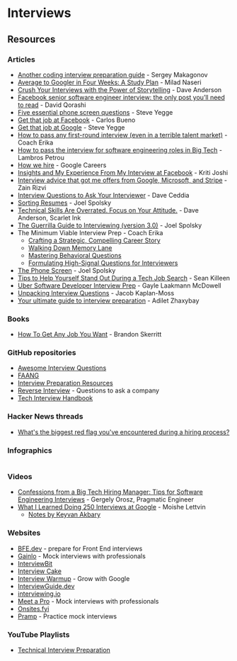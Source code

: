 # Interviews

## Resources

### Articles

* [Another coding interview preparation guide](https://www.facebook.com/notes/sergey-makagonov/another-coding-interview-preparation-guide/10210834096793375/) - Sergey Makagonov
* [Average to Googler in Four Weeks: A Study Plan](https://www.linkedin.com/pulse/average-googler-four-weeks-study-plan-milad-naseri/) - Milad Naseri
* [Crush Your Interviews with the Power of Storytelling](https://www.scarletink.com/p/crush-your-interviews-power-of-storytelling) - Dave Anderson
* [Facebook senior software engineer interview: the only post you’ll need to read](https://daqo.medium.com/facebook-senior-software-engineer-interview-the-only-post-youll-need-to-read-e4604ff2336d) - David Qorashi
* [Five essential phone screen questions](https://sites.google.com/site/steveyegge2/five-essential-phone-screen-questions) - Steve Yegge
* [Get that job at Facebook](https://www.facebook.com/notes/facebook-engineering/get-that-job-at-facebook/10150964382448920) - Carlos Bueno
* [Get that job at Google](https://steve-yegge.blogspot.com/2008/03/get-that-job-at-google.html) - Steve Yegge
* [How to pass any first-round interview (even in a terrible talent market)](https://www.lennysnewsletter.com/p/how-to-pass-any-first-round-interview) - Coach Erika
* [How to pass the interview for software engineering roles in Big Tech](https://www.lambrospetrou.com/articles/big-tech-software-interviews/) - Lambros Petrou
* [How we hire](https://careers.google.com/how-we-hire/) - Google Careers
* [Insights and My Experience From My Interview at Facebook](https://betterprogramming.pub/facebook-interview-experience-and-insights-51e383f3c70d) - Kriti Joshi
* [Interview advice that got me offers from Google, Microsoft, and Stripe](https://www.zainrizvi.io/blog/the-interviewing-advice-no-one-shares/) - Zain Rizvi
* [Interview Questions to Ask Your Interviewer](https://daveceddia.com/interview-questions-to-ask-company/) - Dave Ceddia
* [Sorting Resumes](https://www.joelonsoftware.com/2006/09/08/sorting-resumes-2/) - Joel Spolsky
* [Technical Skills Are Overrated. Focus on Your Attitude.](https://www.scarletink.com/p/technical-skills-are-overrated-focus-on-your-attitude) - Dave Anderson, Scarlet Ink
* [The Guerrilla Guide to Interviewing (version 3.0)](https://www.joelonsoftware.com/2006/10/25/the-guerrilla-guide-to-interviewing-version-30/) - Joel Spolsky
* The Minimum Viable Interview Prep - Coach Erika
  * [Crafting a Strategic, Compelling Career Story](https://thecareerwhispers.substack.com/p/001)
  * [Walking Down Memory Lane](https://thecareerwhispers.substack.com/p/002)
  * [Mastering Behavioral Questions](https://thecareerwhispers.substack.com/p/003)
  * [Formulating High-Signal Questions for Interviewers](https://thecareerwhispers.substack.com/p/004)
* [The Phone Screen](https://www.joelonsoftware.com/2006/10/24/the-phone-screen-2/) - Joel Spolsky
* [Tips to Help Yourself Stand Out During a Tech Job Search](https://seankilleen.com/2024/01/tips-to-help-yourself-stand-out-during-a-tech-job-search/) - Sean Killeen
* [Uber Software Developer Interview Prep](https://s3.amazonaws.com/ubercandidateprep/index.html) - Gayle Laakmann McDowell
* [Unpacking Interview Questions](https://jacobian.org/series/unpacking-interview-questions/) - Jacob Kaplan-Moss
* [Your ultimate guide to interview preparation](http://adilet.org/blog/your-ultimate-guide-to-interview-preparation/) - Adilet Zhaxybay

### Books

* [How To Get Any Job You Want](https://github.com/bee-san/Employabiltiy-book) - Brandon Skerritt

### GitHub repositories

* [Awesome Interview Questions](https://github.com/DopplerHQ/awesome-interview-questions)
* [FAANG](https://github.com/neerazz/FAANG)
* [Interview Preparation Resources](https://github.com/Nabagata/interview-prep)
* [Reverse Interview](https://github.com/viraptor/reverse-interview) - Questions to ask a company
* [Tech Interview Handbook](https://github.com/yangshun/tech-interview-handbook)

### Hacker News threads

* [What's the biggest red flag you've encountered during a hiring process?](https://news.ycombinator.com/item?id=37210581)

### Infographics

<figure><img src="https://substack-post-media.s3.amazonaws.com/public/images/f1e626dc-019b-4015-a45c-75facbc14d82_1280x1664.gif" alt=""><figcaption></figcaption></figure>

### Videos

* [Confessions from a Big Tech Hiring Manager: Tips for Software Engineering Interviews](https://www.youtube.com/watch?v=vFOw\_m5zNCs) - Gergely Orosz, Pragmatic Engineer
* [What I Learned Doing 250 Interviews at Google](https://www.youtube.com/watch?v=r8RxkpUvxK0) - Moishe Lettvin
  * [Notes by Keyvan Akbary](https://keyvanakbary.github.io/learning-notes/talks/what-i-learned-doing-250-interviews-at-google/)

### Websites

* [BFE.dev](https://bigfrontend.dev/) - prepare for Front End interviews
* [Gainlo](https://www.gainlo.co/#!/) - Mock interviews with professionals
* [InterviewBit](https://www.interviewbit.com/)
* [Interview Cake](https://www.interviewcake.com/)
* [Interview Warmup](https://grow.google/certificates/interview-warmup/) - Grow with Google
* [InterviewGuide.dev](https://interviewguide.dev/)
* [interviewing.io](https://interviewing.io/)
* [Meet a Pro](https://www.meetapro.com/) - Mock interviews with professionals
* [Onsites.fyi](https://www.onsites.fyi/)
* [Pramp](https://www.pramp.com/#/) - Practice mock interviews

### YouTube Playlists

* [Technical Interview Preparation](https://www.youtube.com/playlist?list=PLJBO5eOxvWcAytirt2nBWvFyZogOFm-wA)

